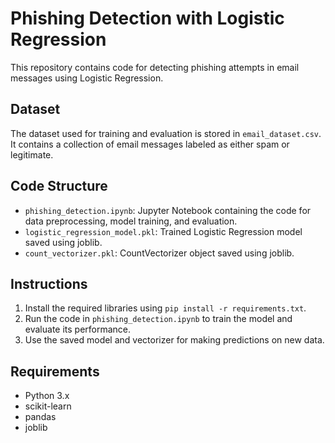# Phishing Detection with Logistic Regression

This repository contains code for detecting phishing attempts in email messages using Logistic Regression.

## Dataset

The dataset used for training and evaluation is stored in `email_dataset.csv`. It contains a collection of email messages labeled as either spam or legitimate.

## Code Structure

- `phishing_detection.ipynb`: Jupyter Notebook containing the code for data preprocessing, model training, and evaluation.
- `logistic_regression_model.pkl`: Trained Logistic Regression model saved using joblib.
- `count_vectorizer.pkl`: CountVectorizer object saved using joblib.

## Instructions

1. Install the required libraries using `pip install -r requirements.txt`.
2. Run the code in `phishing_detection.ipynb` to train the model and evaluate its performance.
3. Use the saved model and vectorizer for making predictions on new data.

## Requirements

- Python 3.x
- scikit-learn
- pandas
- joblib
